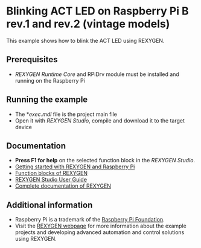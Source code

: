﻿Blinking ACT LED on Raspberry Pi B rev.1 and rev.2 (vintage models)
===================================================================

This example shows how to blink the ACT LED using REXYGEN.

## Prerequisites ##
- *REXYGEN Runtime Core* and RPiDrv module must be installed and running on the Raspberry Pi

## Running the example ##
- The **exec.mdl* file is the project main file
- Open it with *REXYGEN Studio*, compile and download it to the target device

## Documentation ##

- **Press F1 for help** on the selected function block in the *REXYGEN Studio*.
- [Getting started with REXYGEN and Raspberry Pi](https://www.rexygen.com/doc/PDF/ENGLISH/RexygenGettingStarted_RasPi_ENG.pdf)
- [Function blocks of REXYGEN](https://www.rexygen.com/doc/PDF/ENGLISH/BRef_ENG.pdf)
- [REXYGEN Studio User Guide](https://www.rexygen.com/doc/PDF/ENGLISH/RexygenStudio_ENG.pdf)
- [Complete documentation of REXYGEN](http://www.rexygen.com/documentation-and-support)

## Additional information ##

- Raspberry Pi is a trademark of the [Raspberry Pi Foundation](http://www.raspberrypi.org).
- Visit the [REXYGEN webpage](http://www.rexygen.com) 
for more information about the example projects and developing advanced 
automation and control solutions using REXYGEN.

